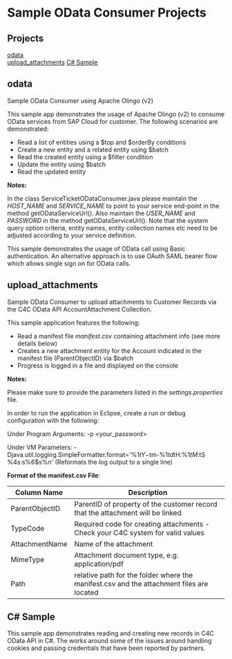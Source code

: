 Sample OData Consumer Projects
=====================

<h2>Projects</h2>

<a href="#odata">odata</a><br>
<a href="#upload_attachments">upload_attachments</a>
<a href="#CSharpSample">C# Sample</a>


<h2 id="odata">odata</h2>

Sample OData Consumer using Apache Olingo (v2)

This sample app demonstrates the usage of Apache Olingo (v2) to consume OData services from SAP Cloud for customer. The following scenarios are demonstrated:

* Read a list of entities using a $top and $orderBy conditions
* Create a new entity and a related entity using $batch
* Read the created entity using a $filter condition
* Update the entity using $batch
* Read the updated entity

<b>Notes:</b>

In the class ServiceTicketODataConsumer.java please maintain the _HOST_NAME_ and _SERVICE_NAME_ to point to your service end-point in the method getODataServiceUrl(). Also maintain the _USER_NAME_ and _PASSWORD_ in the method getODataServiceUrl(). Note that the system query option criteria, entity names, entity collection names etc need to be adjusted according to your service definition. 

This sample demonstrates the usage of OData call using Basic authentication. An alternative approach is to use OAuth SAML bearer flow which allows single sign on for OData calls.


<h2 id="upload_attachments">upload_attachments</h2>

Sample OData Consumer to upload attachments to Customer Records via the C4C OData API AccountAttachment Collection.

This sample application features the following:

* Read a manifest file _manifest.csv_ containing attachment info (see more details below)
* Creates a new attachment entity for the Account indicated in the manifest file (ParentObjectID) via $batch
* Progress is logged in a file and displayed on the console

<b>Notes:</b>

Please make sure to provide the parameters listed in the _settings.properties_ file. 

In order to run the application in Eclipse, create a run or debug configuration with the following:

Under Program Arguments: -p \<your_password\>

Under VM Parameters: -Djava.util.logging.SimpleFormatter.format='%1$tY-%1$tm-%1$td %1$tH:%1$tM:%1$tS %4$s: %5$s%6$s%n' (Reformats the log output to a single line)

<b>Format of the manifest.csv File</b>:

|Column Name|Description|
|-----------|------------|
|ParentObjectID|ParentID of property of the customer record that the attachment will be linked|
|TypeCode| Required code for creating attachments - Check your C4C system for valid values|
|AttachmentName| Name of the attachment|
|MimeType| Attachment document type, e.g. application/pdf|
|Path|relative path for the folder where the manifest.csv and the attachment files are located|


<h2 id="CSharpSample">C# Sample</h2>

This sample app demonstrates reading and creating new records in C4C OData API in C#. The works around some of the issues around handling cookies and passing credentials that have been reported by partners.
